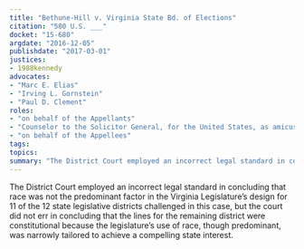 ```yaml
---
title: "Bethune-Hill v. Virginia State Bd. of Elections"
citation: "580 U.S. ___"
docket: "15-680"
argdate: "2016-12-05"
publishdate: "2017-03-01"
justices:
- 1988kennedy
advocates:
- "Marc E. Elias"
- "Irving L. Gornstein"
- "Paul D. Clement"
roles:
- "on behalf of the Appellants"
- "Counselor to the Solicitor General, for the United States, as amicus curiae, supporting vacatur in part and affirmance in part"
- "on behalf of the Appellees"
tags:
topics:
summary: "The District Court employed an incorrect legal standard in concluding that race was not the predominant factor in the Virginia Legislature’s design for 11 of the 12 state legislative districts challenged in this case, but the court did not err in concluding that the lines for the remaining district were constitutional because the legislature’s use of race, though predominant, was narrowly tailored to achieve a compelling state interest."
---
```

The District Court employed an incorrect legal standard in concluding that race was not the predominant factor in the Virginia Legislature’s design for 11 of the 12 state legislative districts challenged in this case, but the court did not err in concluding that the lines for the remaining district were constitutional because the legislature’s use of race, though predominant, was narrowly tailored to achieve a compelling state interest.

